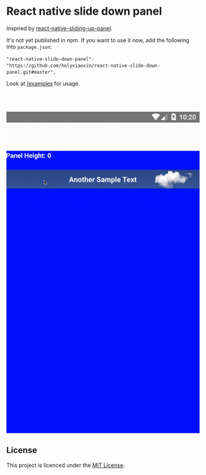 # React native slide down panel

Inspired by [react-native-sliding-up-panel](https://github.com/ninamanalo19/react-native-sliding-up-panel).

It's not yet published in npm. If you want to use it now, add the following into `package.json`:

`"react-native-slide-down-panel": "https://github.com/holyxiaoxin/react-native-slide-down-panel.git#master",`

Look at [/examples](examples/sample.js) for usage.
<br>
<br>
<br>
<br>

<p align="center">
    <img src ="./slide-down.gif" />
</p>

## License

This project is licenced under the [MIT License](http://opensource.org/licenses/mit-license.html).
